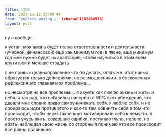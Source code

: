 ```yaml
---
title: 1384
date: 2023-11-11 23:09:44
from: 'endless шизing ⍼' (channel1162404975)
layout: post
---
```


ну а вообще. 

я устал. моя жизнь будет полна ответственности и деятельности (учебной, финансовой) ещё как минимум год. в плане, ещё минимум год мне нужно будет на адаптацию, чтобы научиться в этом всём крутиться и меньше страдать

я не привык целенаправленно что-то делать, опять же. этот навык образуется только действиями, не размышлениями. а бесконечная рефлексия это главная моя проблема...

но несмотря на все проблемы.... я ахуеть как люблю жизнь и жить. и себя. я так рад, что избавился наверно от 90% всех убеждений, что давали мне словно право самоуничижать себя. 
я люблю себя. и не собираюсь идти против этого и как-то там обвинять себя в том что происходит, чтобы через такой кнут мотивировать себя к чему-то. я просто учусь жить. совершаю ошибки, поступаю глупо, нелепо, но ебать. наблюдая свою жизнь со стороны я понимаю что всё происходит всё равно правильно.
